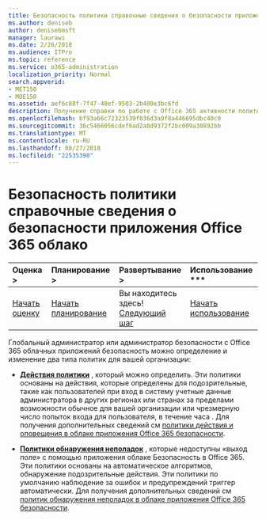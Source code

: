```yaml
---
title: Безопасность политики справочные сведения о безопасности приложения Office 365 облако
ms.author: deniseb
author: denisebmsft
manager: laurawi
ms.date: 2/26/2018
ms.audience: ITPro
ms.topic: reference
ms.service: o365-administration
localization_priority: Normal
search.appverid:
- MET150
- MOE150
ms.assetid: aef6c88f-7f47-40ef-9503-2b400e3bc6fd
description: Получение справки по работе с Office 365 активности политик и обнаружения неполадок.
ms.openlocfilehash: bf93a66c72323539f036d3a9f8a446695dbc40c0
ms.sourcegitcommit: 36c5466056cdef6ad2a8d9372f2bc009a30892bb
ms.translationtype: MT
ms.contentlocale: ru-RU
ms.lasthandoff: 08/27/2018
ms.locfileid: "22535390"
---
```

# <a name="security-policy-reference-information-for-office-365-cloud-app-security"></a>Безопасность политики справочные сведения о безопасности приложения Office 365 облако
  
|Оценка **\>**|Планирование **\>**|Развертывание **\>**|Использование ***|
|:-----|:-----|:-----|:-----|
|[Начать оценку](office-365-cas-overview.md) <br/> |[Начать планирование](get-ready-for-office-365-cas.md) <br/> |Вы находитесь здесь!  <br/> [Следующий шаг](review-office-365-cas-alerts.md) <br/> |[Начать использование](utilization-activities-for-ocas.md) <br/> |
   
Глобальный администратор или администратор безопасности с Office 365 облачных приложений безопасность можно определение и изменение два типа политик для вашей организации:
  
- **[Действия политики](activity-policies-and-alerts.md)** , который можно определить. Эти политики основаны на действия, которые определены для подозрительные, такие как пользователей при вход в систему учетные данные администратора в других регионах или странах за пределами возможности обычное для вашей организации или чрезмерную число попыток входа для пользователя, в течение часа . Для получения дополнительных сведений см [политики действия и оповещения в облаке приложения Office 365 безопасности](activity-policies-and-alerts.md).
    
- **[Политики обнаружения неполадок](anomaly-detection-policies-in-ocas.md)** , которые недоступны «выход поле» с помощью приложения облаке Безопасность в Office 365. Эти политики основаны на автоматическое алгоритмов, обнаружение подозрительные действия. Эти политики по умолчанию наблюдение за ошибок и предупреждений триггер автоматически. Для получения дополнительных сведений см [политик обнаружения неполадок в облаке приложения Office 365 безопасности](anomaly-detection-policies-in-ocas.md).
    

